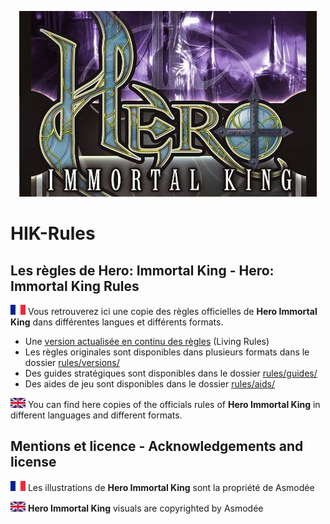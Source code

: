 <p align="center">
<img src ="https://github.com/orouet/HIK-Rules/blob/master/site/img/banners/hik.jpg?raw=true"/>
<br/>
</p>

# HIK-Rules
## Les règles de Hero: Immortal King - Hero: Immortal King Rules

![Drapeau français](https://github.com/orouet/HIK-Rules/blob/master/site/img/flags/fr-FR.png?raw=true)
Vous retrouverez ici une copie des règles officielles de **Hero Immortal King** dans différentes langues et différents formats.

+ Une [version actualisée en continu des règles](rules/hik-living_rules-fr.txt) (Living Rules)
+ Les règles originales sont disponibles dans plusieurs formats dans le dossier [rules/versions/](rules/versions/)
+ Des guides stratégiques sont disponibles dans le dossier [rules/guides/](rules/guides/)
+ Des aides de jeu sont disponibles dans le dossier [rules/aids/](rules/aids/)

![English flag](https://github.com/orouet/HIK-Rules/blob/master/site/img/flags/en-GB.png?raw=true)
You can find here copies of the officials rules of **Hero Immortal King** in different languages and different formats.


## Mentions et licence - Acknowledgements and license

![Drapeau français](https://github.com/orouet/HIK-Rules/blob/master/site/img/flags/fr-FR.png?raw=true)
Les illustrations de **Hero Immortal King** sont la propriété de Asmodée


![English flag](https://github.com/orouet/HIK-Rules/blob/master/site/img/flags/en-GB.png?raw=true)
**Hero Immortal King** visuals are copyrighted by Asmodée
